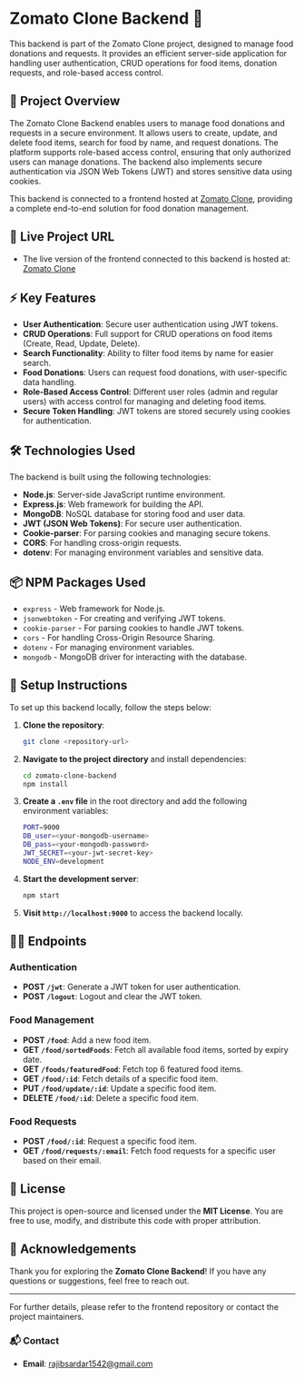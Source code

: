 # Zomato Clone Backend 🍔

This backend is part of the Zomato Clone project, designed to manage food donations and requests. It provides an efficient server-side application for handling user authentication, CRUD operations for food items, donation requests, and role-based access control.

## 🚀 Project Overview
The Zomato Clone Backend enables users to manage food donations and requests in a secure environment. It allows users to create, update, and delete food items, search for food by name, and request donations. The platform supports role-based access control, ensuring that only authorized users can manage donations. The backend also implements secure authentication via JSON Web Tokens (JWT) and stores sensitive data using cookies.

This backend is connected to a frontend hosted at [Zomato Clone](https://zomato-37f5f.web.app), providing a complete end-to-end solution for food donation management.

## 🔗 Live Project URL
- The live version of the frontend connected to this backend is hosted at:  
  [Zomato Clone](https://zomato-37f5f.web.app)

## ⚡ Key Features
- **User Authentication**: Secure user authentication using JWT tokens.
- **CRUD Operations**: Full support for CRUD operations on food items (Create, Read, Update, Delete).
- **Search Functionality**: Ability to filter food items by name for easier search.
- **Food Donations**: Users can request food donations, with user-specific data handling.
- **Role-Based Access Control**: Different user roles (admin and regular users) with access control for managing and deleting food items.
- **Secure Token Handling**: JWT tokens are stored securely using cookies for authentication.

## 🛠️ Technologies Used
The backend is built using the following technologies:
- **Node.js**: Server-side JavaScript runtime environment.
- **Express.js**: Web framework for building the API.
- **MongoDB**: NoSQL database for storing food and user data.
- **JWT (JSON Web Tokens)**: For secure user authentication.
- **Cookie-parser**: For parsing cookies and managing secure tokens.
- **CORS**: For handling cross-origin requests.
- **dotenv**: For managing environment variables and sensitive data.

## 📦 NPM Packages Used
- `express` - Web framework for Node.js.
- `jsonwebtoken` - For creating and verifying JWT tokens.
- `cookie-parser` - For parsing cookies to handle JWT tokens.
- `cors` - For handling Cross-Origin Resource Sharing.
- `dotenv` - For managing environment variables.
- `mongodb` - MongoDB driver for interacting with the database.

## 📝 Setup Instructions

To set up this backend locally, follow the steps below:

1. **Clone the repository**:
    ```bash
    git clone <repository-url>
    ```

2. **Navigate to the project directory** and install dependencies:
    ```bash
    cd zomato-clone-backend
    npm install
    ```

3. **Create a `.env` file** in the root directory and add the following environment variables:
    ```bash
    PORT=9000
    DB_user=<your-mongodb-username>
    DB_pass=<your-mongodb-password>
    JWT_SECRET=<your-jwt-secret-key>
    NODE_ENV=development
    ```

4. **Start the development server**:
    ```bash
    npm start
    ```

5. **Visit `http://localhost:9000`** to access the backend locally.

## 🧑‍💻 Endpoints

### Authentication
- **POST `/jwt`**: Generate a JWT token for user authentication.
- **POST `/logout`**: Logout and clear the JWT token.

### Food Management
- **POST `/food`**: Add a new food item.
- **GET `/food/sortedFoods`**: Fetch all available food items, sorted by expiry date.
- **GET `/foods/featuredFood`**: Fetch top 6 featured food items.
- **GET `/food/:id`**: Fetch details of a specific food item.
- **PUT `/food/update/:id`**: Update a specific food item.
- **DELETE `/food/:id`**: Delete a specific food item.

### Food Requests
- **POST `/food/:id`**: Request a specific food item.
- **GET `/food/requests/:email`**: Fetch food requests for a specific user based on their email.

## 🔐 License
This project is open-source and licensed under the **MIT License**. You are free to use, modify, and distribute this code with proper attribution.

## 🎉 Acknowledgements
Thank you for exploring the **Zomato Clone Backend**! If you have any questions or suggestions, feel free to reach out.

---

For further details, please refer to the frontend repository or contact the project maintainers.

### 📬 Contact
- **Email**: rajibsardar1542@gmail.com
